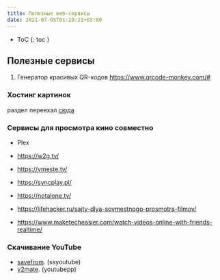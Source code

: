 ```yaml
---
title: Полезные веб-сервисы
date: 2021-07-05T01:20:21+03:00
---
```


- ToC
{: toc }

## Полезные сервисы

1. Генератор красивых QR-кодов <https://www.qrcode-monkey.com/#>


### Хостинг картинок
раздел переехал [сюда](/coding/hosting.md)


### Сервисы для просмотра кино совместно
- Plex
- <https://w2g.tv/>
- <https://vmeste.tv/>
- <https://syncplay.pl/>
- <https://notalone.tv/>

- <https://lifehacker.ru/sajty-dlya-sovmestnogo-prosmotra-filmov/>
- <https://www.maketecheasier.com/watch-videos-online-with-friends-realtime/>

### Скачивание YouTube
- [savefrom](https://ru.savefrom.net/101/). (ssyoutube)
- [y2mate](https://www.y2mate.com). (youtubepp)
